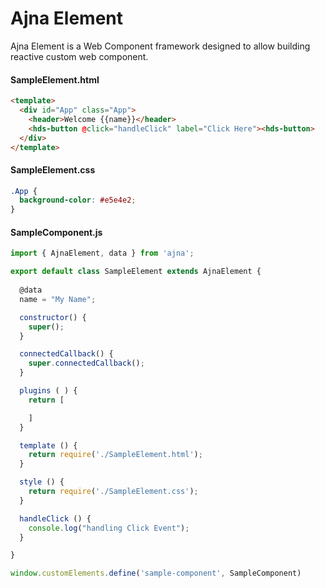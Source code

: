 # Ajna Element

Ajna Element is a Web Component framework designed to allow building reactive custom web component.

#### SampleElement.html
```html
<template>
  <div id="App" class="App">
    <header>Welcome {{name}}</header>
    <hds-button @click="handleClick" label="Click Here"><hds-button>
  </div>
</template>
```

#### SampleElement.css
``` css
.App {
  background-color: #e5e4e2;
}
```

#### SampleComponent.js
``` javascript
import { AjnaElement, data } from 'ajna';

export default class SampleElement extends AjnaElement {
  
  @data
  name = "My Name";

  constructor() {
    super();
  }

  connectedCallback() {
    super.connectedCallback();
  }

  plugins ( ) {
    return [

    ]
  }

  template () {
    return require('./SampleElement.html');
  }

  style () {
    return require('./SampleElement.css');
  }

  handleClick () {
    console.log("handling Click Event");
  }

}

window.customElements.define('sample-component', SampleComponent)

```
